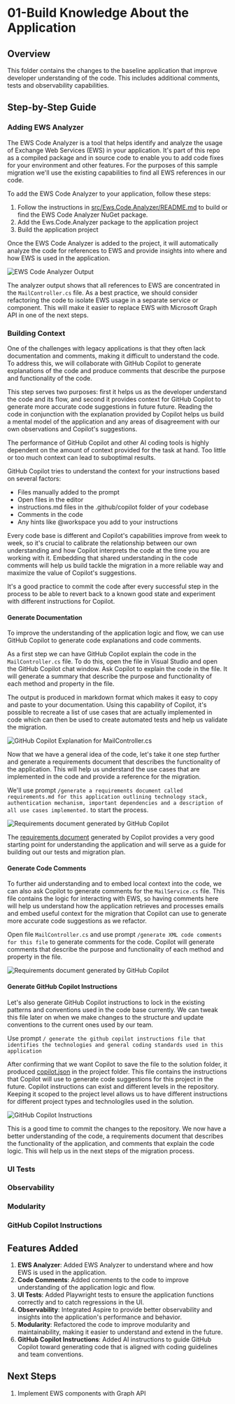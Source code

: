 # 01-Build Knowledge About the Application

## Overview

This folder contains the changes to the baseline application that improve developer understanding of the code. This includes additional comments, tests and observability capabilities.

## Step-by-Step Guide

### Adding EWS Analyzer

The EWS Code Analyzer is a tool that helps identify and analyze the usage of Exchange Web Services (EWS) in your application. It's part of this repo as a compiled package and in source code to enable you to add code fixes for your environment and other features. For the purposes of this sample migration we'll use the existing capabilities to find all EWS references in our code.

To add the EWS Code Analyzer to your application, follow these steps:

1. Follow the instructions in [src/Ews.Code.Analyzer/README.md](../../Ews.Code.Analyzer/README.md) to build or find the EWS Code Analyzer NuGet package.
1. Add the Ews.Code.Analyzer package to the application project
1. Build the application project

Once the EWS Code Analyzer is added to the project, it will automatically analyze the code for references to EWS and provide insights into where and how EWS is used in the application.

![EWS Code Analyzer Output](../../../docs/images/Migration-Ews-Analyzer-Output.png)

The analyzer output shows that all references to EWS are concentrated in the `MailController.cs` file. As a best practice, we should consider refactoring the code to isolate EWS usage in a separate service or component. This will make it easier to replace EWS with Microsoft Graph API in one of the next steps.

### Building Context

One of the challenges with legacy applications is that they often lack documentation and comments, making it difficult to understand the code. To address this, we will collaborate with GitHub Copilot to generate explanations of the code and produce comments that describe the purpose and functionality of the code.

This step serves two purposes: first it helps us as the developer understand the code and its flow, and second it provides context for GitHub Copilot to generate more accurate code suggestions in future future. Reading the code in conjunction with the explanation provided by Copilot helps us build a mental model of the application and any areas of disagreement with our own observations and Copilot's suggestions.

The performance of GitHub Copilot and other AI coding tools is highly dependent on the amount of context provided for the task at hand. Too little or too much context can lead to suboptimal results.

GitHub Copilot tries to understand the context for your instructions based on several factors:

- Files manually added to the prompt
- Open files in the editor
- instructions.md files in the .github/copilot folder of your codebase
- Comments in the code
- Any hints like @workspace you add to your instructions

Every code base is different and Copilot's capabilities improve from week to week, so it's crucial to calibrate the relationship between our own understanding and how Copilot interprets the code at the time you are working with it. Embedding that shared understanding in the code comments will help us build tackle the migration in a more reliable way and maximize the value of Copilot's suggestions.

It's a good practice to commit the code after every successful step in the process to be able to revert back to a known good state and experiment with different instructions for Copilot.

#### Generate Documentation

To improve the understanding of the application logic and flow, we can use GitHub Copilot to generate code explanations and code comments.

As a first step we can have GitHub Copilot explain the code in the `MailController.cs` file. To do this, open the file in Visual Studio and open the GitHub Copilot chat window. Ask Copilot to explain the code in the file. It will generate a summary that describe the purpose and functionality of each method and property in the file.

The output is produced in markdown format which makes it easy to copy and paste to your documentation. Using this capability of Copilot, it's possible to recreate a list of use cases that are actually implemented in code which can then be used to create automated tests and help us validate the migration.

![GitHub Copilot Explanation for MailController.cs](../../../docs/images/Migration-MailController-Explained.png)

Now that we have a general idea of the code, let's take it one step further and generate a requirements document that describes the functionality of the application. This will help us understand the use cases that are implemented in the code and provide a reference for the migration.

We'll use prompt `/generate a requirements document called requirements.md for this application outlining technology stack, authentication mechanism, important dependencies and a description of all use cases implemented.` to start the process.

![Requirements document generated by GitHub Copilot](../../../docs/images/Migration-Requirements-Document.png)

The [requirements document](../01-Build_Understanding/requirements.md) generated by Copilot provides a very good starting point for understanding the application and will serve as a guide for building out our tests and migration plan.

#### Generate Code Comments

To further aid understanding and to embed local context into the code, we can also ask Copilot to generate comments for the `MailService.cs` file. This file contains the logic for interacting with EWS, so having comments here will help us understand how the application retrieves and processes emails and embed useful context for the migration that Copilot can use to generate more accurate code suggestions as we refactor.

Open file `MailController.cs` and use prompt `/generate XML code comments for this file` to generate comments for the code. Copilot will generate comments that describe the purpose and functionality of each method and property in the file.

![Requirements document generated by GitHub Copilot](../../../docs/images/Migration-Add-Code-Comments.png)

#### Generate GitHub Copilot Instructions

Let's also generate GitHub Copilot instructions to lock in the existing patterns and conventions used in the code base currently. We can tweak this file later on when we make changes to the structure and update conventions to the current ones used by our team.

Use prompt `/ generate the github copilot instructions file that identifies the technologies and general coding standards used in this application`

After confirming that we want Copilot to save the file to the solution folder, it produced [copilot.json](./Contoso.Mail.Web/copilot.json) in the project folder. This file contains the instructions that Copilot will use to generate code suggestions for this project in the future. Copilot instructions can exist and different levels in the repository. Keeping it scoped to the project level allows us to have different instructions for different project types and technologiles used in the solution.

![GitHub Copilot Instructions](../../../docs/images/Migration-Generate-Copilot-Instructions.png)

This is a good time to commit the changes to the repository. We now have a better understanding of the code, a requirements document that describes the functionality of the application, and comments that explain the code logic. This will help us in the next steps of the migration process.

### UI Tests

### Observability

### Modularity

### GitHub Copilot Instructions


## Features Added

1. **EWS Analyzer**: Added EWS Analyzer to understand where and how EWS is used in the application.
1. **Code Comments**: Added comments to the code to improve understanding of the application logic and flow.
1. **UI Tests**: Added Playwright tests to ensure the application functions correctly and to catch regressions in the UI.
1. **Observability**: Integrated Aspire to provide better observability and insights into the application's performance and behavior.
1. **Modularity**: Refactored the code to improve modularity and maintainability, making it easier to understand and extend in the future.
1. **GitHub Copilot Instructions**: Added AI instructions to guide GitHub Copilot toward generating code that is aligned with coding guidelines and team conventions.

## Next Steps

1. Implement EWS components with Graph API